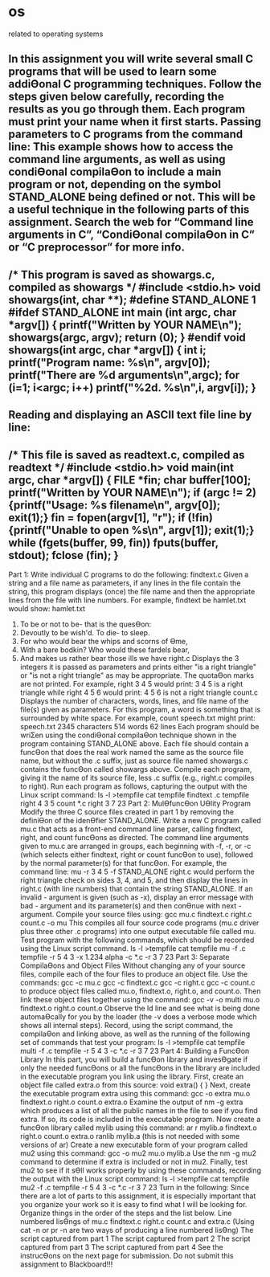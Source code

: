# os
related to operating systems



In this assignment you will write several small C programs that will be used to learn some addiƟonal C
programming techniques. Follow the steps given below carefully, recording the results as you go
through them. Each program must print your name when it first starts.
Passing parameters to C programs from the command line:
 This example shows how to access the command line arguments, as well as using condiƟonal
compilaƟon to include a main program or not, depending on the symbol STAND_ALONE being defined or
not. This will be a useful technique in the following parts of this assignment. Search the web for
“Command line arguments in C”, “CondiƟonal compilaƟon in C” or “C preprocessor” for more info.
-----------------------------------------------------------------------------
/* This program is saved as showargs.c, compiled as showargs */
#include <stdio.h>
void showargs(int, char **);
#define STAND_ALONE 1
#ifdef STAND_ALONE
int main (int argc, char *argv[]) {
 printf("Written by YOUR NAME\n");
 showargs(argc, argv);
 return (0);
}
#endif
void showargs(int argc, char *argv[]) {
 int i;
 printf("Program name: %s\n", argv[0]);
 printf("There are %d arguments\n",argc);
 for (i=1; i<argc; i++)
 printf("%2d. %s\n",i, argv[i]);
}
-----------------------------------------------------------------------------
Reading and displaying an ASCII text file line by line:
-----------------------------------------------------------------------------
/* This file is saved as readtext.c, compiled as readtext */
#include <stdio.h>
void main(int argc, char *argv[]) {
 FILE *fin;
 char buffer[100];
 printf("Written by YOUR NAME\n");
 if (argc != 2) {printf("Usage: %s filename\n", argv[0]); exit(1);}
 fin = fopen(argv[1], "r");
 if (!fin) {printf("Unable to open %s\n", argv[1]); exit(1);}
 while (fgets(buffer, 99, fin)) fputs(buffer, stdout);
 fclose (fin);
}
-----------------------------------------------------------------------------
Part 1: Write individual C programs to do the following:
findtext.c Given a string and a file name as parameters, if any lines in the file contain the string, this
 program displays (once) the file name and then the appropriate lines from the file with
 line numbers. For example, findtext be hamlet.txt would show:
 hamlet.txt
 1. To be or not to be- that is the quesƟon:
 9. Devoutly to be wish'd. To die- to sleep.
 15. For who would bear the whips and scorns of Ɵme,
 21. With a bare bodkin? Who would these fardels bear,
 26. And makes us rather bear those ills we have
right.c Displays the 3 integers it is passed as parameters and prints either "is a right triangle" or
 "is not a right triangle" as may be appropriate. The quotaƟon marks are not printed.
 For example, right 3 4 5 would print:
 3 4 5 is a right triangle
 while right 4 5 6 would print:
 4 5 6 is not a right triangle
count.c Displays the number of characters, words, lines, and file name of the file(s) given as
 parameters. For this program, a word is something that is surrounded by white space.
 For example,
 count speech.txt might print:
 speech.txt
 2345 characters
 514 words
 62 lines
Each program should be wriƩen using the condiƟonal compilaƟon technique shown in the program
containing STAND_ALONE above.
Each file should contain a funcƟon that does the real work named the same as the source file name, but
without the .c suffix, just as source file named showargs.c contains the funcƟon called showargs above.
Compile each program, giving it the name of its source file, less .c suffix (e.g., right.c compiles to right).
Run each program as follows, capturing the output with the Linux script command:
ls -l >tempfile
cat tempfile
findtext .c tempfile
right 4 3 5
count *.c
right 3 7 23
Part 2: MulƟfuncƟon UƟlity Program
Modify the three C source files created in part 1 by removing the definiƟon of the idenƟfier
STAND_ALONE. Write a new C program called mu.c that acts as a front-end command line parser, calling
findtext, right, and count funcƟons as directed. The command line arguments given to mu.c are
arranged in groups, each beginning with -f, -r, or -c (which selects either findtext, right or count funcƟon
to use), followed by the normal parameter(s) for that funcƟon.
For example, the command line:
mu -r 3 4 5 -f STAND_ALONE right.c
would perform the right triangle check on sides 3, 4, and 5, and then display the lines in right.c (with line
numbers) that contain the string STAND_ALONE. If an invalid - argument is given (such as -x), display an
error message with bad - argument and its parameter(s) and then conƟnue with next - argument.
Compile your source files using: gcc mu.c findtext.c right.c count.c -o mu
This compiles all four source code programs (mu.c driver plus three other .c programs) into one output
executable file called mu.
Test program with the following commands, which should be recorded using the Linux script command.
ls -l >tempfile
cat tempfile
mu -f .c tempfile -r 5 4 3 -x 1.234 alpha -c *.c -r 3 7 23
Part 3: Separate CompilaƟons and Object Files
Without changing any of your source files, compile each of the four files to produce an object file.
Use the commands:
gcc -c mu.c
gcc -c findtext.c
gcc -c right.c
gcc -c count.c
to produce object files called mu.o, findtext.o, right.o, and count.o.
Then link these object files together using the command:
gcc -v -o multi mu.o findtext.o right.o count.o
Observe the ld line and see what is being done automaƟcally for you by the loader (the -v does a verbose
mode which shows all internal steps).
Record, using the script command, the compilaƟon and linking above, as well as the running of the
following set of commands that test your program:
ls -l >tempfile
cat tempfile
multi -f .c tempfile -r 5 4 3 -c *.c -r 3 7 23
Part 4: Building a FuncƟon Library
In this part, you will build a funcƟon library and invesƟgate if only the needed funcƟons or all the
funcƟons in the library are included in the executable program you link using the library. First, create an
object file called extra.o from this source:
void extra() { }
Next, create the executable program extra using this command:
gcc -o extra mu.o findtext.o right.o count.o extra.o
Examine the output of nm -g extra which produces a list of all the public names in the file to see if you
find extra. If so, its code is included in the executable program.
Now create a funcƟon library called mylib using this command:
ar r mylib.a findtext.o right.o count.o extra.o
ranlib mylib.a (this is not needed with some versions of ar)
Create a new executable form of your program called mu2 using this command:
gcc -o mu2 mu.o mylib.a
Use the nm -g mu2 command to determine if extra is included or not in mu2.
Finally, test mu2 to see if it sƟll works properly by using these commands, recording the output with the
Linux script command:
ls -l >tempfile
cat tempfile
mu2 -f .c tempfile -r 5 4 3 -c *.c -r 3 7 23
Turn in the following:
Since there are a lot of parts to this assignment, it is especially important that you organize your work so
it is easy to find what I will be looking for. Organize things in the order of the steps and the list below.
Line numbered lisƟngs of mu.c findtext.c right.c count.c and extra.c
(Using cat -n or pr -n are two ways of producing a line numbered lisƟng)
The script captured from part 1
The script captured from part 2
The script captured from part 3
The script captured from part 4
See the instrucƟons on the next page for submission. Do not submit this assignment to Blackboard!!!




